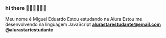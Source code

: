 ### hi there 👋🏻👋🏻👋🏻
Meu nome é Miguel Eduardo
Estou estudando na Alura
Estou me desenvolvendo na linguagem JavaScript
**alurastarestudante@email.com**
**@alurastartestudante**
